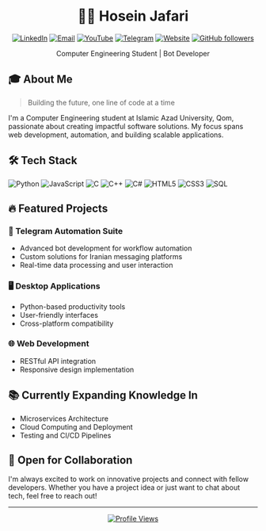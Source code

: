 <div align="center">

  
# 👨‍💻 Hosein Jafari

[![LinkedIn](https://img.shields.io/badge/LinkedIn-0077B5?style=for-the-badge&logo=linkedin&logoColor=white)](https://www.linkedin.com/in/hosein-jafari-b0a3ab288/)
[![Email](https://img.shields.io/badge/Email-D14836?style=for-the-badge&logo=gmail&logoColor=white)](mailto:hosseindev@yahoo.com)
[![YouTube](https://img.shields.io/badge/YouTube-FF0000?style=for-the-badge&logo=youtube&logoColor=white)](https://youtube.com/@h3inyt)
[![Telegram](https://img.shields.io/badge/Telegram-2CA5E0?style=for-the-badge&logo=telegram&logoColor=white)](https://t.me/TheH3iN)
[![Website](https://img.shields.io/badge/Website-000000?style=for-the-badge&logo=About.me&logoColor=white)](https://www.h3in.ir)
[![GitHub followers](https://img.shields.io/github/followers/JafariHosein?style=for-the-badge&logo=github)](https://github.com/JafariHosein)

Computer Engineering Student | Bot Developer

</div>

</div>

## 🎓 About Me

> Building the future, one line of code at a time

I'm a Computer Engineering student at Islamic Azad University, Qom, passionate about creating impactful software solutions. My focus spans web development, automation, and building scalable applications.

## 🛠️ Tech Stack

![Python](https://img.shields.io/badge/Python-3776AB?style=for-the-badge&logo=python&logoColor=white)
![JavaScript](https://img.shields.io/badge/JavaScript-F7DF1E?style=for-the-badge&logo=javascript&logoColor=black)
![C](https://img.shields.io/badge/C-A8B9CC?style=for-the-badge&logo=c&logoColor=white)
![C++](https://img.shields.io/badge/C++-00599C?style=for-the-badge&logo=c%2B%2B&logoColor=white)
![C#](https://img.shields.io/badge/C%23-239120?style=for-the-badge&logo=c-sharp&logoColor=white)
![HTML5](https://img.shields.io/badge/HTML5-E34F26?style=for-the-badge&logo=html5&logoColor=white)
![CSS3](https://img.shields.io/badge/CSS3-1572B6?style=for-the-badge&logo=css3&logoColor=white)
![SQL](https://img.shields.io/badge/SQL-4479A1?style=for-the-badge&logo=mysql&logoColor=white)

## 🔥 Featured Projects

### 🤖 Telegram Automation Suite
- Advanced bot development for workflow automation
- Custom solutions for Iranian messaging platforms
- Real-time data processing and user interaction

### 🖥️ Desktop Applications
- Python-based productivity tools
- User-friendly interfaces
- Cross-platform compatibility

### 🌐 Web Development
- RESTful API integration
- Responsive design implementation

## 📚 Currently Expanding Knowledge In

- Microservices Architecture
- Cloud Computing and Deployment
- Testing and CI/CD Pipelines

## 🤝 Open for Collaboration

I'm always excited to work on innovative projects and connect with fellow developers. Whether you have a project idea or just want to chat about tech, feel free to reach out!

---

<div align="center">
  
[![Profile Views](https://komarev.com/ghpvc/?username=JafariHosein&color=blueviolet&style=flat-square)](https://github.com/JafariHosein)

</div>
